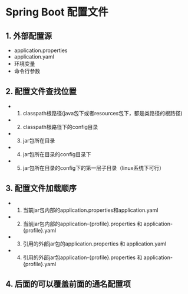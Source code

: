 # Spring Boot 配置文件

## 1. 外部配置源
- application.properties
- application.yaml
- 环境变量
- 命令行参数

## 2. 配置文件查找位置
- 1. classpath根路径(java包下或者resources包下，都是类路径的根路径)
- 2. classpath根路径下的config目录
- 3. jar包所在目录
- 4. jar包所在目录的config目录下
- 5. jar包所在目录的config下的第一层子目录（linux系统下可行）
    
## 3. 配置文件加载顺序
- 1. 当前jar包内部的application.properties和application.yaml
- 2. 当前jar包内部的application-{profile}.properties 和 application-{profile}.yaml
- 3. 引用的外部jar包的application.properties 和 application.yaml
- 4. 引用的外部jar包application-{profile}.properties 和 application-{profile}.yaml

## 4. 后面的可以覆盖前面的通名配置项